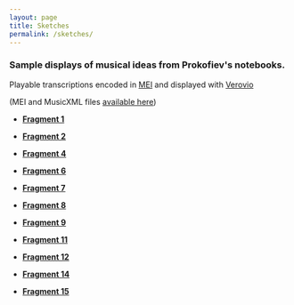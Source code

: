 ```yaml
---
layout: page
title: Sketches
permalink: /sketches/
---
```

### Sample displays of musical ideas from Prokofiev's notebooks.

Playable transcriptions encoded in [MEI](https://music-encoding.org/) and displayed with [Verovio](https://www.verovio.org/index.xhtml)

(MEI and MusicXML files [available here](../data-files))

* <a href="../meimidi/Fragment01midi.html">__Fragment 1__</a>

* <a href="../meimidi/Fragment02midi.html">__Fragment 2__</a>

* <a href="../meimidi/Fragment04midi.html">__Fragment 4__</a>

* <a href="../meimidi/Fragment06midi.html">__Fragment 6__</a>

* <a href="../meimidi/Fragment07midi.html">__Fragment 7__</a>

* <a href="../meimidi/Fragment08midi.html">__Fragment 8__</a>

* <a href="../meimidi/Fragment09midi.html">__Fragment 9__</a>

* <a href="../meimidi/Fragment11midi.html">__Fragment 11__</a>

* <a href="../meimidi/Fragment12midi.html">__Fragment 12__</a>

* <a href="../meimidi/Fragment14midi.html">__Fragment 14__</a>

* <a href="../meimidi/Fragment15midi.html">__Fragment 15__</a>
